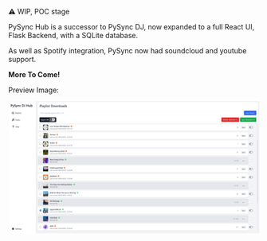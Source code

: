 ⚠️ WIP, POC stage

PySync Hub is a successor to PySync DJ, now expanded to a full React UI, Flask Backend, with a SQLite database.

As well as Spotify integration, PySync now had soundcloud and youtube support.

**More To Come!**

Preview Image:

![PySync Hub](docs/images/pysync-16-03-25-home.png)
